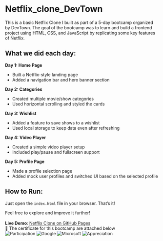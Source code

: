 # Netflix_clone_DevTown
This is a basic Netflix Clone I built as part of a 5-day bootcamp organized by DevTown. 
The goal of the bootcamp was to learn and build a frontend project using HTML, CSS, and JavaScript by replicating some key features of Netflix.

## What we did each day:

**Day 1: Home Page**
- Built a Netflix-style landing page
- Added a navigation bar and hero banner section

**Day 2: Categories**
- Created multiple movie/show categories
- Used horizontal scrolling and styled the cards

**Day 3: Wishlist**
- Added a feature to save shows to a wishlist
- Used local storage to keep data even after refreshing

**Day 4: Video Player**
- Created a simple video player setup
- Included play/pause and fullscreen support

**Day 5: Profile Page**
- Made a profile selection page
- Added mock user profiles and switched UI based on the selected profile  

## How to Run:
Just open the `index.html` file in your browser. That’s it!


Feel free to explore and improve it further! <br><br> 
**Live Demo**: [Netflix Clone on GitHub Pages](https://darshcmd.github.io/Netflix_clone_DevTown/)
<br>📜 The certificate for this bootcamp are attached below <br>
![Participation](https://github.com/user-attachments/assets/f6306827-25db-4863-9105-c93465275262)
![Google](https://github.com/user-attachments/assets/1cedff7d-0b38-4379-8cec-043f2715ada8)
![Microsoft](https://github.com/user-attachments/assets/39cdb310-476b-473b-b332-04c566766ae0)
![Appreciation](https://github.com/user-attachments/assets/a3d08c1d-4d9f-49d0-9457-32f6fc588902)


